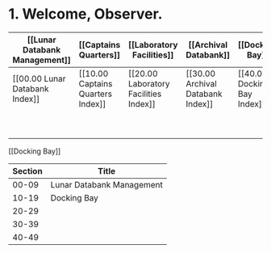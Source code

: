 # 1. Welcome, Observer.

| [[Lunar Databank Management]]  | [[Captains Quarters]]             | [[Laboratory Facilities]]             | [[Archival Databank]]             | [[Docking Bay]]             |     |     |     |     |     |
| ------------------------------ | --------------------------------- | ------------------------------------- | --------------------------------- | --------------------------- | --- | --- | --- | --- | --- |
| [[00.00 Lunar Databank Index]] | [[10.00 Captains Quarters Index]] | [[20.00 Laboratory Facilities Index]] | [[30.00 Archival Databank Index]] | [[40.00 Docking Bay Index]] |     |     |     |     |     |
|                                |                                   |                                       |                                   |                             |     |     |     |     |     |
|                                |                                   |                                       |                                   |                             |     |     |     |     |     |
|                                |                                   |                                       |                                   |                             |     |     |     |     |     |
|                                |                                   |                                       |                                   |                             |     |     |     |     |     |
|                                |                                   |                                       |                                   |                             |     |     |     |     |     |
|                                |                                   |                                       |                                   |                             |     |     |     |     |     |
|                                |                                   |                                       |                                   |                             |     |     |     |     |     |
|                                |                                   |                                       |                                   |                             |     |     |     |     |     |
|                                |                                   |                                       |                                   |                             |     |     |     |     |     |

[[Docking Bay]]

| Section | Title                     |
| ------- | ------------------------- |
| 00-09   | Lunar Databank Management |
| 10-19   | Docking Bay               |
| 20-29   |                           |
| 30-39   |                           |
| 40-49   |                           |
